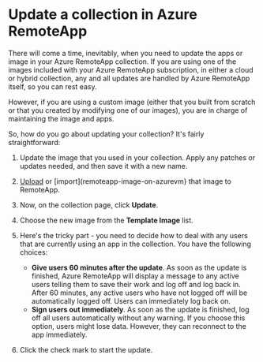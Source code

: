 <properties
   pageTitle="Update your Azure RemoteApp collection"
   description="Learn how to update your Azure RemoteApp collection"
   services="remoteapp"
   documentationCenter=""
   authors="lizap"
   manager="mbaldwin"
   editor=""/>

<tags
   ms.service="remoteapp"
   ms.devlang="n/a"
   ms.topic="article"
   ms.tgt_pltfrm="n/a"
   ms.workload="compute"
   ms.date="06/09/2015"
   ms.author="elizapo"/>

# Update a collection in Azure RemoteApp

There will come a time, inevitably, when you need to update the apps or image in your Azure RemoteApp collection. If you are using one of the images included with your Azure RemoteApp subscription, in either a cloud or hybrid collection, any and all updates are handled by Azure RemoteApp itself, so you can rest easy.

However, if you are using a custom image (either that you built from scratch or that you created by modifying one of our images), you are in charge of maintaining the image and apps. 

So, how do you go about updating your collection? It's fairly straightforward:

1. Update the image that you used in your collection. Apply any patches or updates needed, and then save it with a new name.
2. [Upload](remoteapp-uploadimage.md) or [import](remoteapp-image-on-azurevm} that image to RemoteApp.
3. Now, on the collection page, click **Update**.
4. Choose the new image from the **Template Image** list.
4. Here's the tricky part - you need to decide how to deal with any users that are currently using an app in the collection. You have the following choices:
	- **Give users 60 minutes after the update**. As soon as the update is finished, Azure RemoteApp will display a message to any active users telling them to save their work and log off and log back in. After 60 minutes, any active users who have not logged off will be automatically logged off. Users can immediately log back on. 
	- **Sign users out immediately**. As soon as the update is finished, log off all users automatically without any warning. If you choose this option, users might lose data. However, they can reconnect to the app immediately.

1. Click the check mark to start the update.


